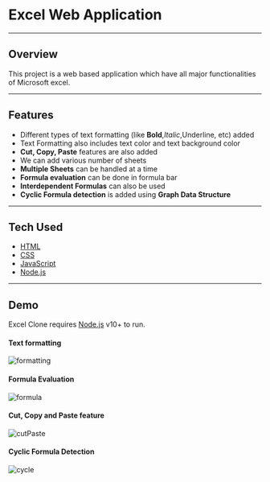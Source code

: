 # Excel Web Application
---
## Overview

This project is a web based application which have all major functionalities of Microsoft excel.

---
## Features

- Different types of text formatting (like **Bold**,_Italic_,Underline, etc) added
- Text Formatting also includes text color and text background color
- **Cut, Copy, Paste** features are also added
- We can add various number of sheets
- **Multiple Sheets** can be handled at a time
- **Formula evaluation** can be done in formula bar
- **Interdependent Formulas** can also be used
- **Cyclic Formula detection** is added using **Graph Data Structure**

---
## Tech Used

- [HTML]()
- [CSS]()
- [JavaScript](https://www.javascript.com/)
- [Node.js](https://nodejs.org/)
---
## Demo
Excel Clone requires [Node.js](https://nodejs.org/) v10+ to run.

#### Text formatting

![formatting](https://i.ibb.co/hgxVLfr/formatting.gif)

#### Formula Evaluation

![formula](https://i.ibb.co/xqXnJZr/formula.gif)

#### Cut, Copy and Paste feature

![cutPaste](https://i.ibb.co/QcMjcHQ/cutPaste.gif)

#### Cyclic Formula Detection

![cycle](https://i.ibb.co/6JzZRc2/Cyclic.gif)

